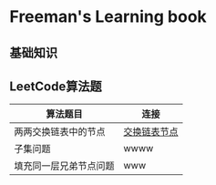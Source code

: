 # Freeman's Learning book

## 基础知识

## LeetCode算法题

|算法题目|连接|
|---|---|
|两两交换链表中的节点|[交换链表节点](leetcodesuan-fa-ti/两两交换链表中的节点.md)|
|子集问题|wwww|
|填充同一层兄弟节点问题|www|
